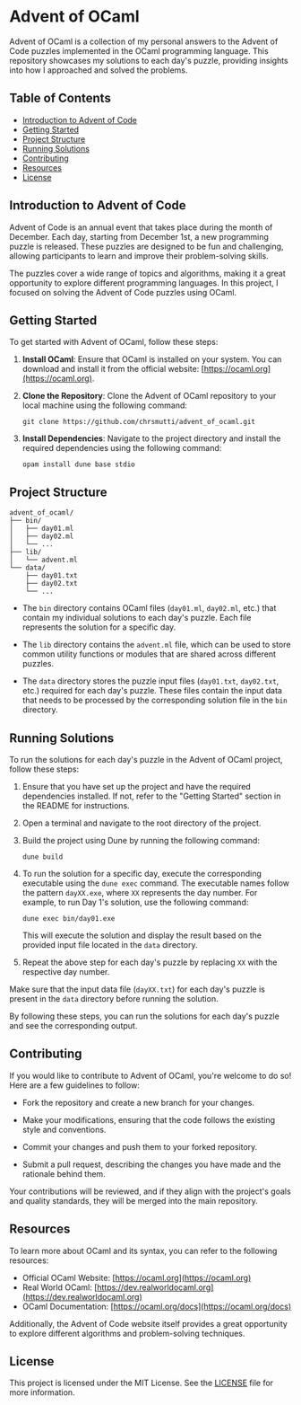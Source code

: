 # Advent of OCaml

Advent of OCaml is a collection of my personal answers to the Advent of Code
puzzles implemented in the OCaml programming language. This repository showcases
my solutions to each day's puzzle, providing insights into how I approached and
solved the problems.

## Table of Contents

- [Introduction to Advent of Code](#introduction-to-advent-of-code)
- [Getting Started](#getting-started)
- [Project Structure](#project-structure)
- [Running Solutions](#running-solutions)
- [Contributing](#contributing)
- [Resources](#resources)
- [License](#license)

## Introduction to Advent of Code

Advent of Code is an annual event that takes place during the month of December.
Each day, starting from December 1st, a new programming puzzle is released.
These puzzles are designed to be fun and challenging, allowing participants to
learn and improve their problem-solving skills.

The puzzles cover a wide range of topics and algorithms, making it a great
opportunity to explore different programming languages. In this project, I
focused on solving the Advent of Code puzzles using OCaml.

## Getting Started

To get started with Advent of OCaml, follow these steps:

1. **Install OCaml**: Ensure that OCaml is installed on your system. You can
   download and install it from the official website:
   [https://ocaml.org](https://ocaml.org).

2. **Clone the Repository**: Clone the Advent of OCaml repository to your local
   machine using the following command:

   ```
   git clone https://github.com/chrsmutti/advent_of_ocaml.git
   ```

3. **Install Dependencies**: Navigate to the project directory and install the
   required dependencies using the following command:

   ```
   opam install dune base stdio
   ```

## Project Structure

```
advent_of_ocaml/
├── bin/
│   ├── day01.ml
│   ├── day02.ml
│   └── ...
├── lib/
│   └── advent.ml
└── data/
    ├── day01.txt
    ├── day02.txt
    └── ...
```

- The `bin` directory contains OCaml files (`day01.ml`, `day02.ml`, etc.) that
  contain my individual solutions to each day's puzzle. Each file represents the
  solution for a specific day.

- The `lib` directory contains the `advent.ml` file, which can be used to store
  common utility functions or modules that are shared across different puzzles.

- The `data` directory stores the puzzle input files (`day01.txt`, `day02.txt`,
  etc.) required for each day's puzzle. These files contain the input data that
  needs to be processed by the corresponding solution file in the `bin`
  directory.

## Running Solutions

To run the solutions for each day's puzzle in the Advent of OCaml project,
follow these steps:

1. Ensure that you have set up the project and have the required dependencies
   installed. If not, refer to the "Getting Started" section in the README for
   instructions.

2. Open a terminal and navigate to the root directory of the project.

3. Build the project using Dune by running the following command:

   ```
   dune build
   ```

4. To run the solution for a specific day, execute the corresponding executable
   using the `dune exec` command. The executable names follow the pattern
   `dayXX.exe`, where `XX` represents the day number. For example, to run Day
   1's solution, use the following command:

   ```
   dune exec bin/day01.exe
   ```

   This will execute the solution and display the result based on the provided
   input file located in the `data` directory.

5. Repeat the above step for each day's puzzle by replacing `XX` with the
   respective day number.

Make sure that the input data file (`dayXX.txt`) for each day's puzzle is
present in the `data` directory before running the solution.

By following these steps, you can run the solutions for each day's puzzle and
see the corresponding output.

## Contributing

If you would like to contribute to Advent of OCaml, you're welcome to do so!
Here are a few guidelines to follow:

- Fork the repository and create a new branch for your changes.

- Make your modifications, ensuring that the code follows the existing style and
  conventions.

- Commit your changes and push them to your forked repository.

- Submit a pull request, describing the changes you have made and the rationale
  behind them.

Your contributions will be reviewed, and if they align with the project's goals
and quality standards, they will be merged into the main repository.

## Resources

To learn more about OCaml and its syntax, you can refer to the following
resources:

- Official OCaml Website: [https://ocaml.org](https://ocaml.org)
- Real World OCaml:
  [https://dev.realworldocaml.org](https://dev.realworldocaml.org)
- OCaml Documentation: [https://ocaml.org/docs](https://ocaml.org/docs)

Additionally, the Advent of Code website itself provides a great opportunity to
explore different algorithms and problem-solving techniques.

## License

This project is licensed under the MIT License. See the [LICENSE](LICENSE) file
for more information.
